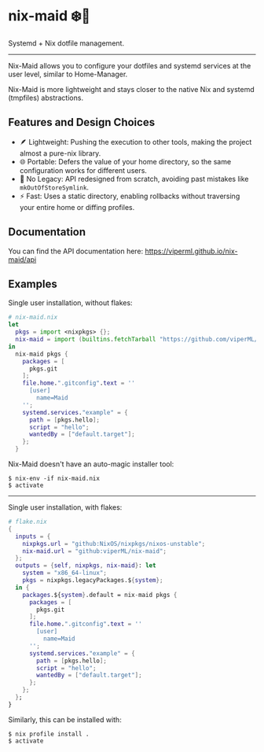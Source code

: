 # nix-maid ❄️🧹

Systemd + Nix dotfile management.

---

Nix-Maid allows you to configure your dotfiles and systemd services at the user level, similar to Home-Manager.

Nix-Maid is more lightweight and stays closer to the native Nix and systemd (tmpfiles) abstractions.

## Features and Design Choices

- 🪶 Lightweight: Pushing the execution to other tools, making the project almost a pure-nix library.
- 🌐 Portable: Defers the value of your home directory, so the same configuration works for different users.
- 🚫 No Legacy: API redesigned from scratch, avoiding past mistakes like `mkOutOfStoreSymlink`.
- ⚡ Fast: Uses a static directory, enabling rollbacks without traversing your entire home or diffing profiles.

## Documentation

You can find the API documentation here: https://viperml.github.io/nix-maid/api

## Examples

Single user installation, without flakes:

```nix
# nix-maid.nix
let
  pkgs = import <nixpkgs> {};
  nix-maid = import (builtins.fetchTarball "https://github.com/viperML/nix-maid/archive/refs/heads/master.tar.gz");
in
  nix-maid pkgs {
    packages = [
      pkgs.git
    ];
    file.home.".gitconfig".text = ''
      [user]
        name=Maid
    '';
    systemd.services."example" = {
      path = [pkgs.hello];
      script = "hello";
      wantedBy = ["default.target"];
    };
  }
```

Nix-Maid doesn't have an auto-magic installer tool:

```
$ nix-env -if nix-maid.nix
$ activate
```

---

Single user installation, with flakes:

```nix
# flake.nix
{
  inputs = {
    nixpkgs.url = "github:NixOS/nixpkgs/nixos-unstable";
    nix-maid.url = "github:viperML/nix-maid";
  };
  outputs = {self, nixpkgs, nix-maid}: let
    system = "x86_64-linux";
    pkgs = nixpkgs.legacyPackages.${system};
  in {
    packages.${system}.default = nix-maid pkgs {
      packages = [
        pkgs.git
      ];
      file.home.".gitconfig".text = ''
        [user]
          name=Maid
      '';
      systemd.services."example" = {
        path = [pkgs.hello];
        script = "hello";
        wantedBy = ["default.target"];
      };
    };
  };
}
```

Similarly, this can be installed with:

```
$ nix profile install .
$ activate
```

